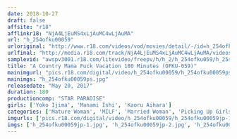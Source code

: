 ```yaml
---
date: 2018-10-27
draft: false
affsite: "r18"
afflinkr18: "NjA4LjEuMS4xLjAuMC4wLjAuMA"
url: "h_254ofku00059"
urloriginal: "http://www.r18.com/videos/vod/movies/detail/-/id=h_254ofku00059"
urlfinal: "http://media.r18.com/track/NjA4LjEuMS4xLjAuMC4wLjAuMA/videos/vod/movies/detail/-/id=h_254ofku00059"
samplevid: "awspv3001.r18.com/litevideo/freepv/h/h_2/h_254ofku059/h_254ofku059_dmb_w.mp4"
title: "A Country Mama Fuck Vacation 180 Minutes (OFKU-059)"
mainimgurl: "pics.r18.com/digital/video/h_254ofku00059/h_254ofku00059ps.jpg"
mainimgs: "h_254ofku00059ps.jpg"
releasedate: "May 20, 2017"
duration: 180
productioncomp: "STAR PARADISE"
girls: ['Yoko Ijima', 'Manami Ishi', 'Kaoru Aihara']
categories: ['Mature Woman', 'MILF', 'Married Woman', 'Picking Up Girls', 'Cheating Wife', 'Hi-Def']
imgurls: ['pics.r18.com/digital/video/h_254ofku00059/h_254ofku00059jp-1.jpg', 'pics.r18.com/digital/video/h_254ofku00059/h_254ofku00059jp-2.jpg', 'pics.r18.com/digital/video/h_254ofku00059/h_254ofku00059jp-3.jpg', 'pics.r18.com/digital/video/h_254ofku00059/h_254ofku00059jp-4.jpg', 'pics.r18.com/digital/video/h_254ofku00059/h_254ofku00059jp-5.jpg', 'pics.r18.com/digital/video/h_254ofku00059/h_254ofku00059jp-6.jpg', 'pics.r18.com/digital/video/h_254ofku00059/h_254ofku00059jp-7.jpg', 'pics.r18.com/digital/video/h_254ofku00059/h_254ofku00059jp-8.jpg', 'pics.r18.com/digital/video/h_254ofku00059/h_254ofku00059jp-9.jpg', 'pics.r18.com/digital/video/h_254ofku00059/h_254ofku00059jp-10.jpg', 'pics.r18.com/digital/video/h_254ofku00059/h_254ofku00059jp-11.jpg', 'pics.r18.com/digital/video/h_254ofku00059/h_254ofku00059jp-12.jpg', 'pics.r18.com/digital/video/h_254ofku00059/h_254ofku00059jp-13.jpg', 'pics.r18.com/digital/video/h_254ofku00059/h_254ofku00059jp-14.jpg', 'pics.r18.com/digital/video/h_254ofku00059/h_254ofku00059jp-15.jpg', 'pics.r18.com/digital/video/h_254ofku00059/h_254ofku00059jp-16.jpg', 'pics.r18.com/digital/video/h_254ofku00059/h_254ofku00059jp-17.jpg', 'pics.r18.com/digital/video/h_254ofku00059/h_254ofku00059jp-18.jpg', 'pics.r18.com/digital/video/h_254ofku00059/h_254ofku00059jp-19.jpg', 'pics.r18.com/digital/video/h_254ofku00059/h_254ofku00059jp-20.jpg']
imgs: ['h_254ofku00059jp-1.jpg', 'h_254ofku00059jp-2.jpg', 'h_254ofku00059jp-3.jpg', 'h_254ofku00059jp-4.jpg', 'h_254ofku00059jp-5.jpg', 'h_254ofku00059jp-6.jpg', 'h_254ofku00059jp-7.jpg', 'h_254ofku00059jp-8.jpg', 'h_254ofku00059jp-9.jpg', 'h_254ofku00059jp-10.jpg', 'h_254ofku00059jp-11.jpg', 'h_254ofku00059jp-12.jpg', 'h_254ofku00059jp-13.jpg', 'h_254ofku00059jp-14.jpg', 'h_254ofku00059jp-15.jpg', 'h_254ofku00059jp-16.jpg', 'h_254ofku00059jp-17.jpg', 'h_254ofku00059jp-18.jpg', 'h_254ofku00059jp-19.jpg', 'h_254ofku00059jp-20.jpg']
---
```


